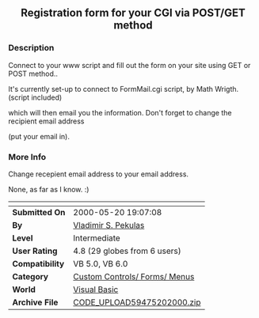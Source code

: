 ﻿<div align="center">

## Registration form for your CGI via POST/GET method


</div>

### Description

Connect to your www script and fill out the form on your site using GET or POST method..

It's currently set-up to connect to FormMail.cgi script, by Math Wrigth. (script included)

which will then email you the information. Don't forget to change the recipient email address

(put your email in).
 
### More Info
 
Change recepient email address to your email address.

None, as far as I know. :)


<span>             |<span>
---                |---
**Submitted On**   |2000-05-20 19:07:08
**By**             |[Vladimir S\. Pekulas](https://github.com/Planet-Source-Code/PSCIndex/blob/master/ByAuthor/vladimir-s-pekulas.md)
**Level**          |Intermediate
**User Rating**    |4.8 (29 globes from 6 users)
**Compatibility**  |VB 5\.0, VB 6\.0
**Category**       |[Custom Controls/ Forms/  Menus](https://github.com/Planet-Source-Code/PSCIndex/blob/master/ByCategory/custom-controls-forms-menus__1-4.md)
**World**          |[Visual Basic](https://github.com/Planet-Source-Code/PSCIndex/blob/master/ByWorld/visual-basic.md)
**Archive File**   |[CODE\_UPLOAD59475202000\.zip](https://github.com/Planet-Source-Code/vladimir-s-pekulas-registration-form-for-your-cgi-via-post-get-method__1-8221/archive/master.zip)








